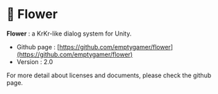# 🌺 Flower
**Flower** : a KrKr-like dialog system for Unity.

- Github page : [https://github.com/emptygamer/flower](https://github.com/emptygamer/flower)
- Version : 2.0

For more detail about licenses and documents, please check the github page.

